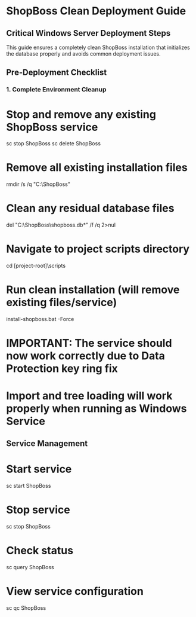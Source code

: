 # ShopBoss Clean Deployment Guide

## Critical Windows Server Deployment Steps

This guide ensures a completely clean ShopBoss installation that initializes the database properly and avoids common deployment issues.

## Pre-Deployment Checklist

### 1. Complete Environment Cleanup

# Stop and remove any existing ShopBoss service
sc stop ShopBoss
sc delete ShopBoss

# Remove all existing installation files
rmdir /s /q "C:\ShopBoss"

# Clean any residual database files
del "C:\ShopBoss\shopboss.db*" /f /q 2>nul

# Navigate to project scripts directory
cd [project-root]\scripts

# Run clean installation (will remove existing files/service)
install-shopboss.bat -Force

# IMPORTANT: The service should now work correctly due to Data Protection key ring fix
# Import and tree loading will work properly when running as Windows Service

## Service Management

# Start service
sc start ShopBoss

# Stop service  
sc stop ShopBoss

# Check status
sc query ShopBoss

# View service configuration
sc qc ShopBoss
